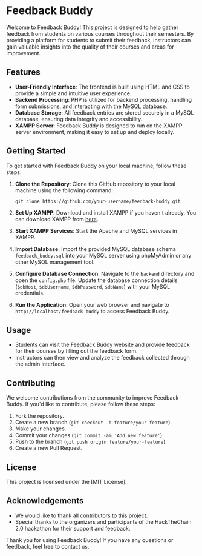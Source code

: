 # Feedback Buddy

Welcome to Feedback Buddy! This project is designed to help gather feedback from students on various courses throughout their semesters. By providing a platform for students to submit their feedback, instructors can gain valuable insights into the quality of their courses and areas for improvement.

## Features
- **User-Friendly Interface**: The frontend is built using HTML and CSS to provide a simple and intuitive user experience.
- **Backend Processing**: PHP is utilized for backend processing, handling form submissions, and interacting with the MySQL database.
- **Database Storage**: All feedback entries are stored securely in a MySQL database, ensuring data integrity and accessibility.
- **XAMPP Server**: Feedback Buddy is designed to run on the XAMPP server environment, making it easy to set up and deploy locally.

## Getting Started
To get started with Feedback Buddy on your local machine, follow these steps:

1. **Clone the Repository**: Clone this GitHub repository to your local machine using the following command:
    ```
    git clone https://github.com/your-username/feedback-buddy.git
    ```

2. **Set Up XAMPP**: Download and install XAMPP if you haven't already. You can download XAMPP from [here](https://www.apachefriends.org/index.html).

3. **Start XAMPP Services**: Start the Apache and MySQL services in XAMPP.

4. **Import Database**: Import the provided MySQL database schema `feedback_buddy.sql` into your MySQL server using phpMyAdmin or any other MySQL management tool.

5. **Configure Database Connection**: Navigate to the `backend` directory and open the `config.php` file. Update the database connection details (`$dbHost`, `$dbUsername`, `$dbPassword`, `$dbName`) with your MySQL credentials.

6. **Run the Application**: Open your web browser and navigate to `http://localhost/feedback-buddy` to access Feedback Buddy.

## Usage
- Students can visit the Feedback Buddy website and provide feedback for their courses by filling out the feedback form.
- Instructors can then view and analyze the feedback collected through the admin interface.

## Contributing
We welcome contributions from the community to improve Feedback Buddy. If you'd like to contribute, please follow these steps:
1. Fork the repository.
2. Create a new branch (`git checkout -b feature/your-feature`).
3. Make your changes.
4. Commit your changes (`git commit -am 'Add new feature'`).
5. Push to the branch (`git push origin feature/your-feature`).
6. Create a new Pull Request.

## License
This project is licensed under the [MIT License].

## Acknowledgements
- We would like to thank all contributors to this project.
- Special thanks to the organizers and participants of the HackTheChain 2.0 hackathon for their support and feedback.
  
Thank you for using Feedback Buddy! If you have any questions or feedback, feel free to contact us.
